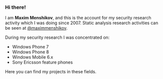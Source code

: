 ### Hi there!
I am **Maxim Menshikov**, and this is the account for my security research activity which I was doing since 2007. Static analysis research activities can be seen at [@maximmenshikov](https://github.com/maximmenshikov).

During my security research I was concentrated on:
 - Windows Phone 7
 - Windows Phone 8
 - Windows Mobile 6.x
 - Sony Ericsson feature phones

Here you can find my projects in these fields.
